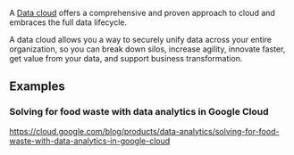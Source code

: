A [Data cloud](https://cloud.google.com/data-cloud)  offers a comprehensive and proven approach to cloud and embraces the full data lifecycle.

A data cloud allows you a way to securely unify data across your entire organization, so you can break down silos, increase agility, innovate faster, get value from your data, and support business transformation. 



## Examples

### Solving for food waste with data analytics in Google Cloud

https://cloud.google.com/blog/products/data-analytics/solving-for-food-waste-with-data-analytics-in-google-cloud
